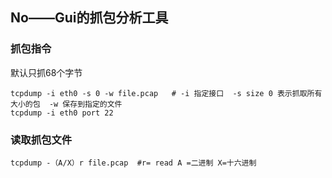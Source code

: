 ## No——Gui的抓包分析工具

### 抓包指令   
默认只抓68个字节
```
tcpdump -i eth0 -s 0 -w file.pcap   # -i 指定接口  -s size 0 表示抓取所有大小的包  -w 保存到指定的文件
tcpdump -i eth0 port 22
```

### 读取抓包文件
```
tcpdump -（A/X）r file.pcap  #r= read A =二进制 X=十六进制
```
